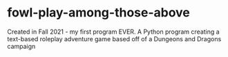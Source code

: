 # fowl-play-among-those-above
Created in Fall 2021 - my first program EVER.
A Python program creating a text-based roleplay adventure game based off of a Dungeons and Dragons campaign
